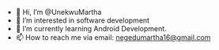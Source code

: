 - 👋 Hi, I’m @UnekwuMartha
- 👀 I’m interested in software development
- 🌱 I’m currently learning Android Development.
- 📫 How to reach me via email: negedumartha16@gmail.com

<!---
UnekwuMartha/UnekwuMartha is a ✨ special ✨ repository because its `README.md` (this file) appears on your GitHub profile.
You can click the Preview link to take a look at your changes.
--->
